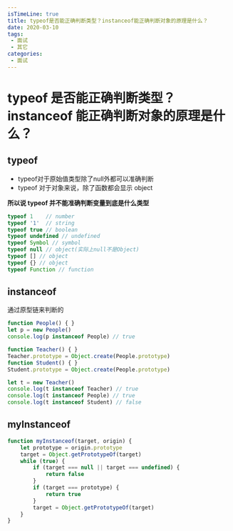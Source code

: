 ```yaml
---
isTimeLine: true
title: typeof是否能正确判断类型？instanceof能正确判断对象的原理是什么？
date: 2020-03-10
tags:
 - 面试
 - 其它
categories:
 - 面试
---
```

# typeof 是否能正确判断类型？instanceof 能正确判断对象的原理是什么？
## typeof
* typeof对于原始值类型除了null外都可以准确判断
* typeof 对于对象来说，除了函数都会显示 object

**所以说 typeof 并不能准确判断变量到底是什么类型**
```js
typeof 1    // number
typeof '1'  // string
typeof true // boolean
typeof undefined // undefined
typeof Symbol // symbol
typeof null // object(实际上null不是Object)
typeof [] // object
typeof {} // object
typeof Function // function 
```

## instanceof
通过原型链来判断的
```js
function People() { }
let p = new People()
console.log(p instanceof People) // true

function Teacher() { }
Teacher.prototype = Object.create(People.prototype)
function Student() { }
Student.prototype = Object.create(People.prototype)

let t = new Teacher()
console.log(t instanceof Teacher) // true
console.log(t instanceof People) // true
console.log(t instanceof Student) // false
```
## myInstanceof
```js
function myInstanceof(target, origin) {
    let prototype = origin.prototype
    target = Object.getPrototypeOf(target)
    while (true) {
        if (target === null || target === undefined) {
            return false
        }
        if (target === prototype) {
            return true
        }
        target = Object.getPrototypeOf(target)
    }
}
```

<comment/>
<tongji/>